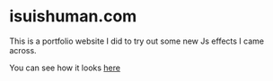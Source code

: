 # isuishuman.com
This is a portfolio website I did to try out some new Js effects I came across.

You can see how it looks <a href="https://jayhem2isu.github.io/isuishuman.com/">here</a>
